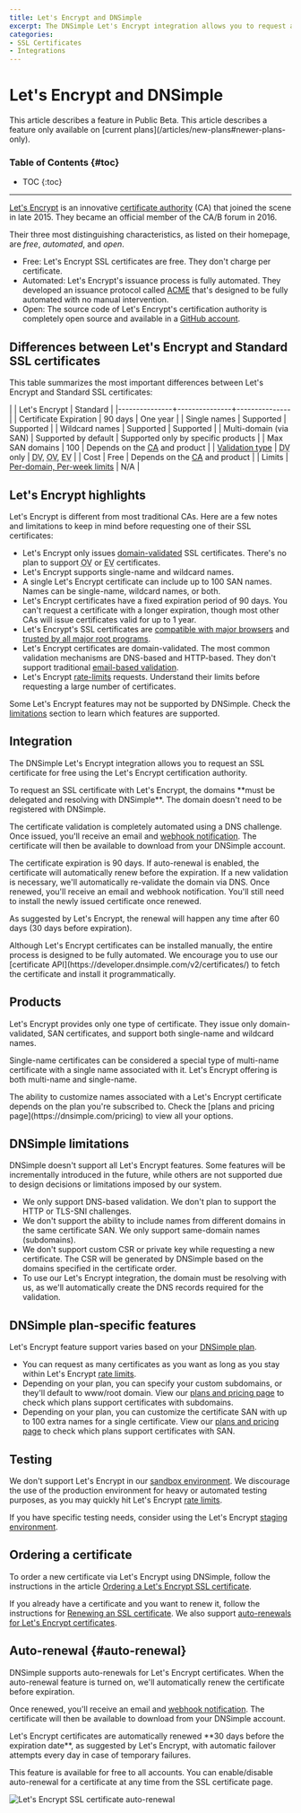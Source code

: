 ```yaml
---
title: Let's Encrypt and DNSimple
excerpt: The DNSimple Let's Encrypt integration allows you to request an SSL certificate for free using the Let's Encrypt certification authority.
categories:
- SSL Certificates
- Integrations
---
```


# Let's Encrypt and DNSimple

<info>
This article describes a feature in Public Beta.
</info>

<info>
This article describes a feature only available on [current plans](/articles/new-plans#newer-plans-only).
</info>

### Table of Contents {#toc}

* TOC
{:toc}

---

[Let's Encrypt](https://letsencrypt.org/) is an innovative [certificate authority](/articles/what-is-certificate-authority) (CA) that joined the scene in late 2015. They became an official member of the CA/B forum in 2016.

Their three most distinguishing characteristics, as listed on their homepage, are _free_, _automated_, and _open_.

- Free: Let's Encrypt SSL certificates are free. They don't charge per certificate.
- Automated: Let's Encrypt's issuance process is fully automated. They developed an issuance protocol called [ACME](https://letsencrypt.org/docs/acme-protocol-updates/) that's designed to be fully automated with no manual intervention.
- Open: The source code of Let's Encrypt's certification authority is completely open source and available in a [GitHub account](https://github.com/letsencrypt). 

## Differences between Let's Encrypt and Standard SSL certificates

This table summarizes the most important differences between Let's Encrypt and Standard SSL certificates:

|               | Let's Encrypt | Standard      |
|---------------+---------------+---------------|
| Certificate Expiration | 90 days | One year |
| Single names | Supported | Supported |
| Wildcard names | Supported | Supported |
| Multi-domain (via SAN) | Supported by default | Supported only by specific products |
| Max SAN domains | 100 | Depends on the [CA](/articles/what-is-certificate-authority) and product |
| [Validation type](/articles/ssl-certificates-types/#ssl-certificates-by-validation-level) | <acronym title="Domain Validated">DV</acronym> only | <acronym title="Domain Validated">DV</acronym>, <acronym title="Organization Validated (not supported by DNSimple)">OV</acronym>, <acronym title="Extended Validation (not supported by DNSimple)">EV</acronym> |
| Cost | Free | Depends on the [CA](/articles/what-is-certificate-authority) and product |
| Limits | [Per-domain, Per-week limits](https://letsencrypt.org/docs/rate-limits/) | N/A |


## Let's Encrypt highlights

Let's Encrypt is different from most traditional CAs. Here are a few notes and limitations to keep in mind before requesting one of their SSL certificates:

- Let's Encrypt only issues [domain-validated](/articles/ssl-certificates-types/) SSL certificates. There's no plan to support <acronym title="Organization Validated">OV</acronym> or <acronym title="Extended Validation">EV</acronym> certificates.
- Let's Encrypt supports single-name and wildcard names.
- A single Let's Encrypt certificate can include up to 100 SAN names. Names can be single-name, wildcard names, or both.
- Let's Encrypt certificates have a fixed expiration period of 90 days. You can't request a certificate with a longer expiration, though most other CAs will issue certificates valid for up to 1 year.
- Let's Encrypt's SSL certificates are [compatible with major browsers](https://letsencrypt.org/docs/certificate-compatibility/) and [trusted by all major root programs](https://letsencrypt.org/2018/08/06/trusted-by-all-major-root-programs.html).
- Let's Encrypt certificates are domain-validated. The most common validation mechanisms are DNS-based and HTTP-based. They don't support traditional [email-based validation](/articles/ssl-certificates-email-validation).
- Let's Encrypt [rate-limits](https://letsencrypt.org/docs/rate-limits/) requests. Understand their limits before requesting a large number of certificates.

Some Let's Encrypt features may not be supported by DNSimple. Check the [limitations](/articles/letsencrypt/#limitations) section to learn which features are supported.

## Integration

The DNSimple Let's Encrypt integration allows you to request an SSL certificate for free using the Let's Encrypt certification authority.

<note>
To request an SSL certificate with Let's Encrypt, the domains **must be delegated and resolving with DNSimple**. The domain doesn't need to be registered with DNSimple.
</note>

The certificate validation is completely automated using a DNS challenge. Once issued, you'll receive an email and [webhook notification](https://developer.dnsimple.com/v2/webhooks/). The certificate will then be available to download from your DNSimple account.

The certificate expiration is 90 days. If auto-renewal is enabled, the certificate will automatically renew before the expiration. If a new validation is necessary, we'll automatically re-validate the domain via DNS. Once renewed, you'll receive an email and webhook notification. You'll still need to install the newly issued certificate once renewed.

As suggested by Let's Encrypt, the renewal will happen any time after 60 days (30 days before expiration).

<tip>
Although Let's Encrypt certificates can be installed manually, the entire process is designed to be fully automated. We encourage you to use our [certificate API](https://developer.dnsimple.com/v2/certificates/) to fetch the certificate and install it programmatically.
</tip>


## Products

Let's Encrypt provides only one type of certificate. They issue only domain-validated, SAN certificates, and support both single-name and wildcard names.

Single-name certificates can be considered a special type of multi-name certificate with a single name associated with it.  Let's Encrypt offering is both multi-name and single-name.

<info>
The ability to customize names associated with a Let's Encrypt certificate depends on the plan you're subscribed to. Check the [plans and pricing page](https://dnsimple.com/pricing) to view all your options.
</info>


## DNSimple limitations

DNSimple doesn't support all Let's Encrypt features. Some features will be incrementally introduced in the future, while others are not supported due to design decisions or limitations imposed by our system.

- We only support DNS-based validation. We don't plan to support the HTTP or TLS-SNI challenges.
- We don't support the ability to include names from different domains in the same certificate SAN. We only support same-domain names (subdomains).
- We don't support custom CSR or private key while requesting a new certificate. The CSR will be generated by DNSimple based on the domains specified in the certificate order.
- To use our Let's Encrypt integration, the domain must be resolving with us, as we'll automatically create the DNS records required for the validation.


## DNSimple plan-specific features

Let's Encrypt feature support varies based on your [DNSimple plan](https://dnsimple.com/pricing).

- You can request as many certificates as you want as long as you stay within Let's Encrypt [rate limits](https://letsencrypt.org/docs/rate-limits/).
- Depending on your plan, you can specify your custom subdomains, or they'll default to www/root domain. View our [plans and pricing page](https://dnsimple.com/pricing) to check which plans support certificates with subdomains.
- Depending on your plan, you can customize the certificate SAN with up to 100 extra names for a single certificate. View our [plans and pricing page](https://dnsimple.com/pricing) to check which plans support certificates with SAN.
 

## Testing

We don't support Let's Encrypt in our [sandbox environment](/articles/sandbox). We discourage the use of the production environment for heavy or automated testing purposes, as you may quickly hit Let's Encrypt [rate limits](https://letsencrypt.org/docs/rate-limits/).

If you have specific testing needs, consider using the Let's Encrypt [staging environment](https://letsencrypt.org/docs/staging-environment/).


## Ordering a certificate

To order a new certificate via Let's Encrypt using DNSimple, follow the instructions in the article [Ordering a Let's Encrypt SSL certificate](/articles/ordering-lets-encrypt-certificate).

If you already have a certificate and you want to renew it, follow the instructions for [Renewing an SSL certificate](/articles/renewing-ssl-certificate/). We also support [auto-renewals for Let's Encrypt certificates](#auto-renewal).


## Auto-renewal {#auto-renewal}

DNSimple supports auto-renewals for Let's Encrypt certificates. When the auto-renewal feature is turned on, we'll automatically renew the certificate before expiration.

Once renewed, you'll receive an email and [webhook notification](https://developer.dnsimple.com/v2/webhooks/). The certificate will then be available to download from your DNSimple account.

<info>
Let's Encrypt certificates are automatically renewed **30 days before the expiration date**, as suggested by Let's Encrypt, with automatic failover attempts every day in case of temporary failures.
</info>

This feature is available for free to all accounts. You can enable/disable auto-renewal for a certificate at any time from the SSL certificate page.

![Let's Encrypt SSL certificate auto-renewal](/files/certificate-letsencrypt-auto-renewal.png)
